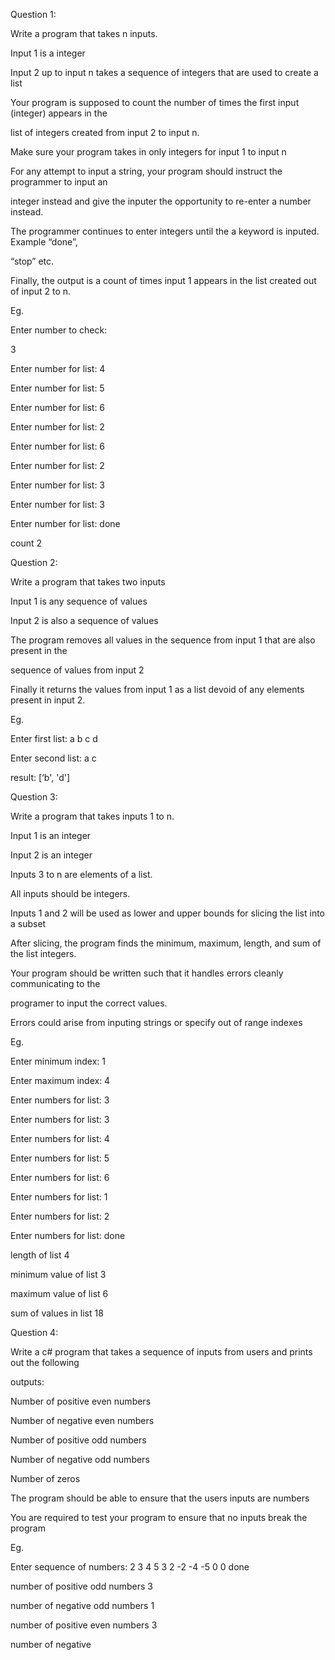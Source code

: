 Question 1:

Write a program that takes n inputs.

Input 1 is a integer

Input 2 up to input n takes a sequence of integers that are used to create a list

Your program is supposed to count the number of times the first input (integer) appears in the

list of integers created from input 2 to input n.

Make sure your program takes in only integers for input 1 to input n

For any attempt to input a string, your program should instruct the programmer to input an

integer instead and give the inputer the opportunity to re-enter a number instead.

The programmer continues to enter integers until the a keyword is inputed. Example “done”,

“stop” etc.

Finally, the output is a count of times input 1 appears in the list created out of input 2 to n.

Eg.

Enter number to check:

3

Enter number for list: 4

Enter number for list: 5

Enter number for list: 6

Enter number for list: 2

Enter number for list: 6

Enter number for list: 2

Enter number for list: 3

Enter number for list: 3

Enter number for list: done

count 2

 

 

Question 2:

Write a program that takes two inputs

Input 1 is any sequence of values

Input 2 is also a sequence of values

The program removes all values in the sequence from input 1 that are also present in the

sequence of values from input 2

Finally it returns the values from input 1 as a list devoid of any elements present in input 2.

Eg.

Enter first list: a b c d

Enter second list: a c

result: [‘b', 'd']

 

Question 3:

Write a program that takes inputs 1 to n.

Input 1 is an integer

Input 2 is an integer

Inputs 3 to n are elements of a list.

All inputs should be integers.

Inputs 1 and 2 will be used as lower and upper bounds for slicing the list into a subset

After slicing, the program finds the minimum, maximum, length, and sum of the list integers.

Your program should be written such that it handles errors cleanly communicating to the

programer to input the correct values.

Errors could arise from inputing strings or specify out of range indexes

Eg.

Enter minimum index: 1

Enter maximum index: 4

Enter numbers for list: 3

Enter numbers for list: 3

Enter numbers for list: 4

Enter numbers for list: 5

Enter numbers for list: 6

Enter numbers for list: 1

Enter numbers for list: 2

Enter numbers for list: done

length of list 4

minimum value of list 3

maximum value of list 6

sum of values in list 18

 

 

Question 4:

Write a c# program that takes a sequence of inputs from users and prints out the following

outputs:

Number of positive even numbers

Number of negative even numbers

Number of positive odd numbers

Number of negative odd numbers

Number of zeros

The program should be able to ensure that the users inputs are numbers

You are required to test your program to ensure that no inputs break the program

Eg.

Enter sequence of numbers: 2 3 4 5 3 2 -2 -4 -5 0 0 done

number of positive odd numbers 3

number of negative odd numbers 1

number of positive even numbers 3

number of negative
